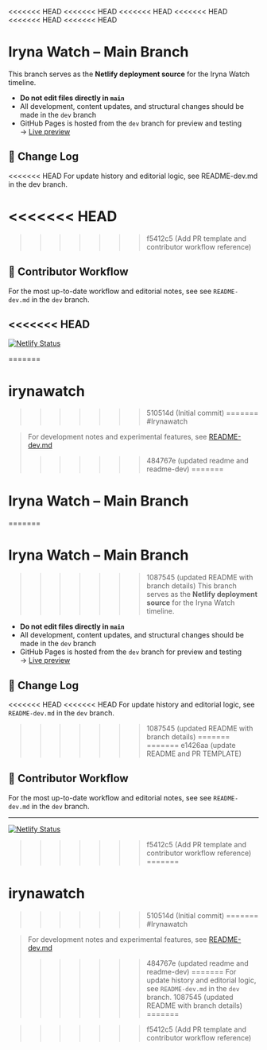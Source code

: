 <<<<<<< HEAD
<<<<<<< HEAD
<<<<<<< HEAD
<<<<<<< HEAD
<<<<<<< HEAD
<<<<<<< HEAD
# Iryna Watch – Main Branch

This branch serves as the **Netlify deployment source** for the Iryna Watch timeline.

- **Do not edit files directly in `main`**
- All development, content updates, and structural changes should be made in the `dev` branch
- GitHub Pages is hosted from the `dev` branch for preview and testing  
  → [Live preview](https://charliefox84.github.io/irynawatch/)

## 🔄 Change Log

<<<<<<< HEAD
For update history and editorial logic, see README-dev.md in the dev branch.

<<<<<<< HEAD
=======
>>>>>>> f5412c5 (Add PR template and contributor workflow reference)
## 🧠 Contributor Workflow

For the most up-to-date workflow and editorial notes, see see `README-dev.md` in the `dev` branch.

<<<<<<< HEAD
---

[![Netlify Status](https://api.netlify.com/api/v1/badges/752b7db1-9935-4a3d-9879-c6556224fe8d/deploy-status)](https://app.netlify.com/projects/irynawatch/deploys)

=======
# irynawatch
>>>>>>> 510514d (Initial commit)
=======
#Irynawatch

> For development notes and experimental features, see [README-dev.md](README-dev.md)
>>>>>>> 484767e (updated readme and readme-dev)
=======
# Iryna Watch – Main Branch

=======
# Iryna Watch – Main Branch

>>>>>>> 1087545 (updated README with branch details)
This branch serves as the **Netlify deployment source** for the Iryna Watch timeline.

- **Do not edit files directly in `main`**
- All development, content updates, and structural changes should be made in the `dev` branch
- GitHub Pages is hosted from the `dev` branch for preview and testing  
  → [Live preview](https://charliefox84.github.io/irynawatch/)

## 🔄 Change Log

<<<<<<< HEAD
<<<<<<< HEAD
For update history and editorial logic, see `README-dev.md` in the `dev` branch.
>>>>>>> 1087545 (updated README with branch details)
=======
=======
>>>>>>> e1426aa (update README and PR TEMPLATE)
## 🧠 Contributor Workflow

For the most up-to-date workflow and editorial notes, see see `README-dev.md` in the `dev` branch.

---

[![Netlify Status](https://api.netlify.com/api/v1/badges/752b7db1-9935-4a3d-9879-c6556224fe8d/deploy-status)](https://app.netlify.com/projects/irynawatch/deploys)

>>>>>>> f5412c5 (Add PR template and contributor workflow reference)
=======
# irynawatch
>>>>>>> 510514d (Initial commit)
=======
#Irynawatch

> For development notes and experimental features, see [README-dev.md](README-dev.md)
>>>>>>> 484767e (updated readme and readme-dev)
=======
For update history and editorial logic, see `README-dev.md` in the `dev` branch.
>>>>>>> 1087545 (updated README with branch details)
=======

>>>>>>> f5412c5 (Add PR template and contributor workflow reference)
